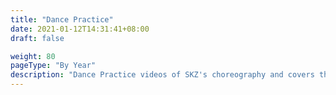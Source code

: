 ```yaml
---
title: "Dance Practice"
date: 2021-01-12T14:31:41+08:00
draft: false

weight: 80
pageType: "By Year"
description: "Dance Practice videos of SKZ's choreography and covers that they perform on stage. "
---
```

